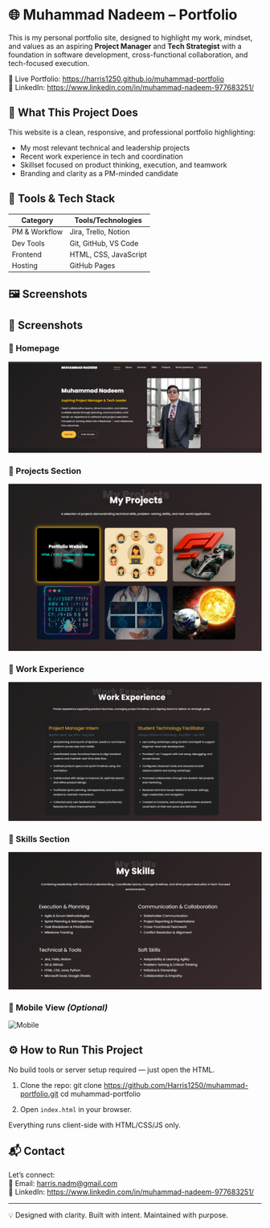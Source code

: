 # 🌐 Muhammad Nadeem – Portfolio

This is my personal portfolio site, designed to highlight my work, mindset, and values as an aspiring **Project Manager** and **Tech Strategist** with a foundation in software development, cross-functional collaboration, and tech-focused execution.

🔗 Live Portfolio: https://harris1250.github.io/muhammad-portfolio  
🔗 LinkedIn: https://www.linkedin.com/in/muhammad-nadeem-977683251/

## 👋 What This Project Does

This website is a clean, responsive, and professional portfolio highlighting:

- My most relevant technical and leadership projects
- Recent work experience in tech and coordination
- Skillset focused on product thinking, execution, and teamwork
- Branding and clarity as a PM-minded candidate

## 🧠 Tools & Tech Stack

| Category       | Tools/Technologies         |
|----------------|-----------------------------|
| PM & Workflow  | Jira, Trello, Notion        |
| Dev Tools      | Git, GitHub, VS Code        |
| Frontend       | HTML, CSS, JavaScript       |
| Hosting        | GitHub Pages                |

## 🖼️ Screenshots

## 📸 Screenshots

### 🔹 Homepage  
![Homepage](screenshots/homepage-screenshot.png)

### 🔹 Projects Section  
![Projects](screenshots/projects-section.png)

### 🔹 Work Experience  
![Work Experience](screenshots/work-experience.png)

### 🔹 Skills Section  
![Skills](screenshots/skills-section.png)

### 🔹 Mobile View *(Optional)*  
![Mobile](screenshots/mobile-view.png)

## ⚙️ How to Run This Project

No build tools or server setup required — just open the HTML.

1. Clone the repo:
   git clone https://github.com/Harris1250/muhammad-portfolio.git
   cd muhammad-portfolio

2. Open `index.html` in your browser.

Everything runs client-side with HTML/CSS/JS only.

## 📬 Contact

Let’s connect:  
📧 Email: harris.nadm@gmail.com  
🔗 LinkedIn: https://www.linkedin.com/in/muhammad-nadeem-977683251/

---

💡 Designed with clarity. Built with intent. Maintained with purpose.
